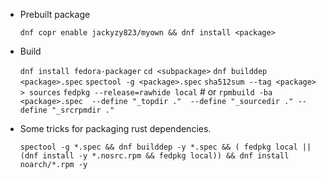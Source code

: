 * Prebuilt package

    `dnf copr enable jackyzy823/myown && dnf install <package>`

* Build

    `dnf install fedora-packager`
    `cd <subpackage>`
    `dnf builddep <package>.spec`
    `spectool -g <package>.spec`
    `sha512sum --tag <package> > sources`
    `fedpkg --release=rawhide local` # or  `rpmbuild -ba <package>.spec  --define "_topdir ."  --define "_sourcedir ." --define "_srcrpmdir ."`

* Some tricks for packaging rust dependencies.

    `spectool -g *.spec && dnf builddep -y *.spec && ( fedpkg local || (dnf install -y *.nosrc.rpm && fedpkg local)) && dnf install noarch/*.rpm -y`
